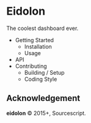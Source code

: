 # Eidolon

The coolest dashboard ever.

- Getting Started
  - Installation
  - Usage
- API
- Contributing
  - Building / Setup
  - Coding Style

## Acknowledgement

**eidolon** © 2015+, Sourcescript.
